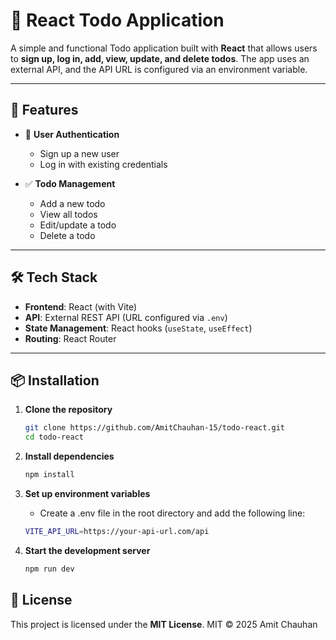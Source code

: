 # 📝 React Todo Application

A simple and functional Todo application built with **React** that allows users to **sign up, log in, add, view, update, and delete todos**. The app uses an external API, and the API URL is configured via an environment variable.

---

## 🚀 Features

- 🔐 **User Authentication**

  - Sign up a new user
  - Log in with existing credentials

- ✅ **Todo Management**
  - Add a new todo
  - View all todos
  - Edit/update a todo
  - Delete a todo

---

## 🛠 Tech Stack

- **Frontend**: React (with Vite)
- **API**: External REST API (URL configured via `.env`)
- **State Management**: React hooks (`useState`, `useEffect`)
- **Routing**: React Router

---

## 📦 Installation

1. **Clone the repository**

   ```bash
   git clone https://github.com/AmitChauhan-15/todo-react.git
   cd todo-react

   ```

2. **Install dependencies**

   ```bash
   npm install

   ```

3. **Set up environment variables**

   - Create a .env file in the root directory and add the following line:

   ```bash
   VITE_API_URL=https://your-api-url.com/api

   ```

4. **Start the development server**
   ```bash
   npm run dev
   ```

## 📄 License

This project is licensed under the **MIT License**.
MIT © 2025 Amit Chauhan
